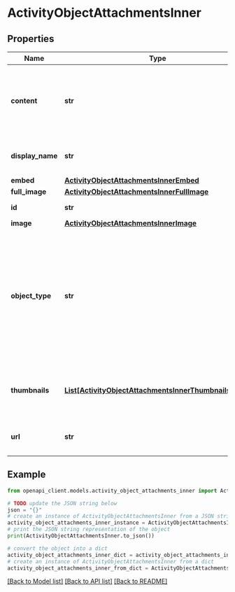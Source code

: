 # ActivityObjectAttachmentsInner


## Properties

Name | Type | Description | Notes
------------ | ------------- | ------------- | -------------
**content** | **str** | If the attachment is an article, this property contains a snippet of text from the article. It can also include descriptions for other types. | [optional] 
**display_name** | **str** | The title of the attachment, such as a photo caption or an article title. | [optional] 
**embed** | [**ActivityObjectAttachmentsInnerEmbed**](ActivityObjectAttachmentsInnerEmbed.md) |  | [optional] 
**full_image** | [**ActivityObjectAttachmentsInnerFullImage**](ActivityObjectAttachmentsInnerFullImage.md) |  | [optional] 
**id** | **str** | The ID of the attachment. | [optional] 
**image** | [**ActivityObjectAttachmentsInnerImage**](ActivityObjectAttachmentsInnerImage.md) |  | [optional] 
**object_type** | **str** | The type of media object. Possible values include, but are not limited to, the following values:   - \&quot;photo\&quot; - A photo.  - \&quot;album\&quot; - A photo album.  - \&quot;video\&quot; - A video.  - \&quot;article\&quot; - An article, specified by a link. | [optional] 
**thumbnails** | [**List[ActivityObjectAttachmentsInnerThumbnailsInner]**](ActivityObjectAttachmentsInnerThumbnailsInner.md) | If the attachment is an album, this property is a list of potential additional thumbnails from the album. | [optional] 
**url** | **str** | The link to the attachment, which should be of type text/html. | [optional] 

## Example

```python
from openapi_client.models.activity_object_attachments_inner import ActivityObjectAttachmentsInner

# TODO update the JSON string below
json = "{}"
# create an instance of ActivityObjectAttachmentsInner from a JSON string
activity_object_attachments_inner_instance = ActivityObjectAttachmentsInner.from_json(json)
# print the JSON string representation of the object
print(ActivityObjectAttachmentsInner.to_json())

# convert the object into a dict
activity_object_attachments_inner_dict = activity_object_attachments_inner_instance.to_dict()
# create an instance of ActivityObjectAttachmentsInner from a dict
activity_object_attachments_inner_from_dict = ActivityObjectAttachmentsInner.from_dict(activity_object_attachments_inner_dict)
```
[[Back to Model list]](../README.md#documentation-for-models) [[Back to API list]](../README.md#documentation-for-api-endpoints) [[Back to README]](../README.md)



